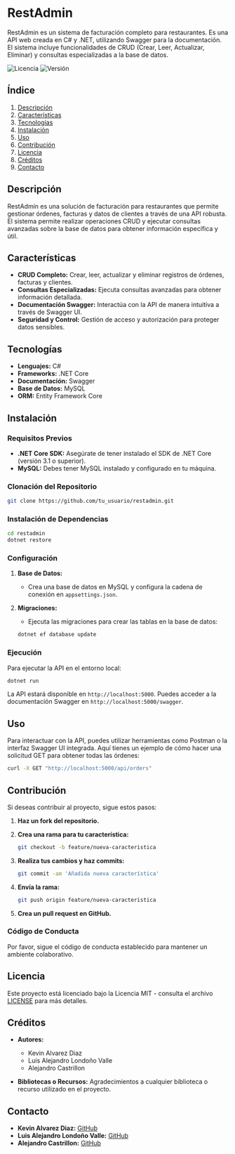 # RestAdmin

RestAdmin es un sistema de facturación completo para restaurantes. Es una API web creada en C# y .NET, utilizando Swagger para la documentación. El sistema incluye funcionalidades de CRUD (Crear, Leer, Actualizar, Eliminar) y consultas especializadas a la base de datos.

![Licencia](https://img.shields.io/badge/license-MIT-blue.svg) ![Versión](https://img.shields.io/badge/version-1.0.0-blue.svg)

## Índice

1. [Descripción](#descripción)
2. [Características](#características)
3. [Tecnologías](#tecnologías)
4. [Instalación](#instalación)
5. [Uso](#uso)
6. [Contribución](#contribución)
7. [Licencia](#licencia)
8. [Créditos](#créditos)
9. [Contacto](#contacto)

## Descripción

RestAdmin es una solución de facturación para restaurantes que permite gestionar órdenes, facturas y datos de clientes a través de una API robusta. El sistema permite realizar operaciones CRUD y ejecutar consultas avanzadas sobre la base de datos para obtener información específica y útil.

## Características

- **CRUD Completo:** Crear, leer, actualizar y eliminar registros de órdenes, facturas y clientes.
- **Consultas Especializadas:** Ejecuta consultas avanzadas para obtener información detallada.
- **Documentación Swagger:** Interactúa con la API de manera intuitiva a través de Swagger UI.
- **Seguridad y Control:** Gestión de acceso y autorización para proteger datos sensibles.

## Tecnologías

- **Lenguajes:** C#
- **Frameworks:** .NET Core
- **Documentación:** Swagger
- **Base de Datos:** MySQL
- **ORM:** Entity Framework Core

## Instalación

### Requisitos Previos

- **.NET Core SDK:** Asegúrate de tener instalado el SDK de .NET Core (versión 3.1 o superior).
- **MySQL:** Debes tener MySQL instalado y configurado en tu máquina.

### Clonación del Repositorio

```bash
git clone https://github.com/tu_usuario/restadmin.git
```

### Instalación de Dependencias

```bash
cd restadmin
dotnet restore
```

### Configuración

1. **Base de Datos:**
   - Crea una base de datos en MySQL y configura la cadena de conexión en `appsettings.json`.

2. **Migraciones:**
   - Ejecuta las migraciones para crear las tablas en la base de datos:

   ```bash
   dotnet ef database update
   ```

### Ejecución

Para ejecutar la API en el entorno local:

```bash
dotnet run
```

La API estará disponible en `http://localhost:5000`. Puedes acceder a la documentación Swagger en `http://localhost:5000/swagger`.

## Uso

Para interactuar con la API, puedes utilizar herramientas como Postman o la interfaz Swagger UI integrada. Aquí tienes un ejemplo de cómo hacer una solicitud GET para obtener todas las órdenes:

```bash
curl -X GET "http://localhost:5000/api/orders"
```

## Contribución

Si deseas contribuir al proyecto, sigue estos pasos:

1. **Haz un fork del repositorio.**

2. **Crea una rama para tu característica:**

   ```bash
   git checkout -b feature/nueva-caracteristica
   ```

3. **Realiza tus cambios y haz commits:**

   ```bash
   git commit -am 'Añadida nueva característica'
   ```

4. **Envía la rama:**

   ```bash
   git push origin feature/nueva-caracteristica
   ```

5. **Crea un pull request en GitHub.**

### Código de Conducta

Por favor, sigue el código de conducta establecido para mantener un ambiente colaborativo.

## Licencia

Este proyecto está licenciado bajo la Licencia MIT - consulta el archivo [LICENSE](LICENSE) para más detalles.

## Créditos

- **Autores:**
  - Kevin Alvarez Diaz
  - Luis Alejandro Londoño Valle
  - Alejandro Castrillon

- **Bibliotecas o Recursos:** Agradecimientos a cualquier biblioteca o recurso utilizado en el proyecto.

## Contacto

- **Kevin Alvarez Diaz:** [GitHub](https://github.com/KevinAlvarezD)
- **Luis Alejandro Londoño Valle:** [GitHub](https://github.com/AlejandroLondonoValle)
- **Alejandro Castrillon:** [GitHub](https://github.com/CODEALEJO)
```
